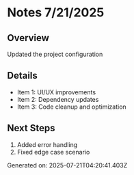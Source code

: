 # Notes 7/21/2025

## Overview
Updated the project configuration

## Details
- Item 1: UI/UX improvements
- Item 2: Dependency updates
- Item 3: Code cleanup and optimization

## Next Steps
1. Added error handling
2. Fixed edge case scenario

Generated on: 2025-07-21T04:20:41.403Z
